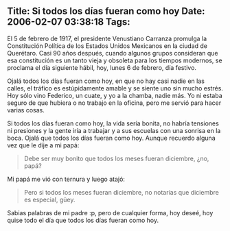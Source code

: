 Title: Si todos los días fueran como hoy
Date: 2006-02-07 03:38:18
Tags: 
---
<p>El 5 de febrero de 1917, el presidente Venustiano Carranza promulga la Constitución Política de los Estados Unidos Mexicanos en la ciudad de Querétaro. Casi 90 años después, cuando algunos grupos consideran que esa constitución es un tanto vieja y obsoleta para los tiempos modernos, se proclama el día siguiente hábil, hoy, lunes 6 de febrero, día festivo.

Ojalá todos los días fueran como hoy, en que no hay casi nadie en las calles, el tráfico es estúpidamente amable y se siente uno sin mucho estrés. Hoy sólo vino Federico, un cuate, y yo a la chamba, nadie más. Yo ni estaba seguro de que hubiera o no trabajo en la oficina, pero me servió para hacer varias cosas.

Si todos los días fueran como hoy, la vida sería bonita, no habría tensiones ni presiones y la gente iría a trabajar y a sus escuelas con una sonrisa en la boca. Ojalá que todos los días fueran como hoy. Aunque recuerdo alguna vez que le dije a mi papá:
</p>
<blockquote>Debe ser muy bonito que todos los meses fueran diciembre, ¿no, papá?</blockquote>
<p>
Mi papá me vió con ternura y luego atajó:
</p>
<blockquote>Pero si todos los meses fueran diciembre, no notarías que diciembre es especial, güey.</blockquote>
<p>
Sabias palabras de mi padre :p, pero de cualquier forma, hoy deseé, hoy quise todo el día que todos los días fueran como hoy. </p>
